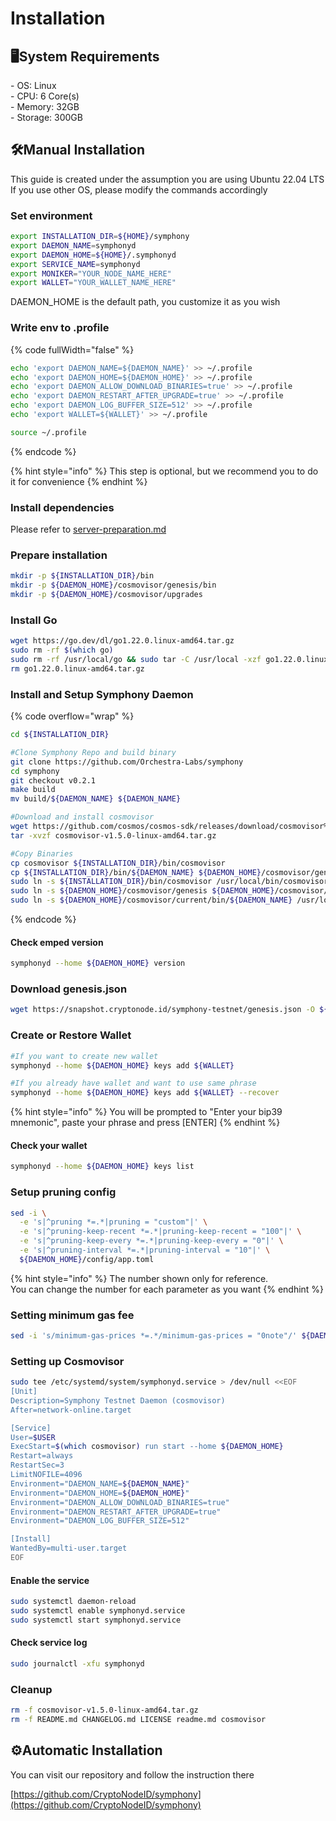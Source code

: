# Installation

## 🖥️System Requirements

\- OS: Linux\
\- CPU: 6 Core(s)\
\- Memory: 32GB\
\- Storage: 300GB

## 🛠️Manual Installation <a href="#install-binary" id="install-binary"></a>

This guide is created under the assumption you are using Ubuntu 22.04 LTS\
If you use other OS, please modify the commands accordingly

### Set environment

```sh
export INSTALLATION_DIR=${HOME}/symphony
export DAEMON_NAME=symphonyd
export DAEMON_HOME=${HOME}/.symphonyd
export SERVICE_NAME=symphonyd
export MONIKER="YOUR_NODE_NAME_HERE"
export WALLET="YOUR_WALLET_NAME_HERE"
```

DAEMON\_HOME is the default path, you customize it as you wish

### Write env to .profile

{% code fullWidth="false" %}
```bash
echo 'export DAEMON_NAME=${DAEMON_NAME}' >> ~/.profile
echo 'export DAEMON_HOME=${DAEMON_HOME}' >> ~/.profile
echo 'export DAEMON_ALLOW_DOWNLOAD_BINARIES=true' >> ~/.profile
echo 'export DAEMON_RESTART_AFTER_UPGRADE=true' >> ~/.profile
echo 'export DAEMON_LOG_BUFFER_SIZE=512' >> ~/.profile
echo 'export WALLET=${WALLET}' >> ~/.profile

source ~/.profile
```
{% endcode %}

{% hint style="info" %}
This step is optional, but we recommend you to do it for convenience
{% endhint %}

### Install dependencies

Please refer to [server-preparation.md](../../basics/server-preparation.md "mention")

### Prepare installation

```sh
mkdir -p ${INSTALLATION_DIR}/bin
mkdir -p ${DAEMON_HOME}/cosmovisor/genesis/bin
mkdir -p ${DAEMON_HOME}/cosmovisor/upgrades
```

### Install Go

```sh
wget https://go.dev/dl/go1.22.0.linux-amd64.tar.gz
sudo rm -rf $(which go)
sudo rm -rf /usr/local/go && sudo tar -C /usr/local -xzf go1.22.0.linux-amd64.tar.gz
rm go1.22.0.linux-amd64.tar.gz
```

### Install and Setup Symphony Daemon

{% code overflow="wrap" %}
```sh
cd ${INSTALLATION_DIR}

#Clone Symphony Repo and build binary
git clone https://github.com/Orchestra-Labs/symphony
cd symphony
git checkout v0.2.1
make build
mv build/${DAEMON_NAME} ${DAEMON_NAME}

#Download and install cosmovisor
wget https://github.com/cosmos/cosmos-sdk/releases/download/cosmovisor%2Fv1.5.0/cosmovisor-v1.5.0-linux-amd64.tar.gz
tar -xvzf cosmovisor-v1.5.0-linux-amd64.tar.gz

#Copy Binaries
cp cosmovisor ${INSTALLATION_DIR}/bin/cosmovisor
cp ${INSTALLATION_DIR}/bin/${DAEMON_NAME} ${DAEMON_HOME}/cosmovisor/genesis/bin
sudo ln -s ${INSTALLATION_DIR}/bin/cosmovisor /usr/local/bin/cosmovisor -f
sudo ln -s ${DAEMON_HOME}/cosmovisor/genesis ${DAEMON_HOME}/cosmovisor/current -f
sudo ln -s ${DAEMON_HOME}/cosmovisor/current/bin/${DAEMON_NAME} /usr/local/bin/${DAEMON_NAME} -f
```
{% endcode %}

#### Check emped version

```sh
symphonyd --home ${DAEMON_HOME} version
```

### Download genesis.json

```sh
wget https://snapshot.cryptonode.id/symphony-testnet/genesis.json -O ${DAEMON_HOME}/config/genesis.json
```

### Create or Restore Wallet

```sh
#If you want to create new wallet
symphonyd --home ${DAEMON_HOME} keys add ${WALLET}
```

```sh
#If you already have wallet and want to use same phrase
symphonyd --home ${DAEMON_HOME} keys add ${WALLET} --recover
```

{% hint style="info" %}
You will be prompted to "Enter your bip39 mnemonic", paste your phrase and press \[ENTER]
{% endhint %}

#### Check your wallet

```sh
symphonyd --home ${DAEMON_HOME} keys list
```

### Setup pruning config

```sh
sed -i \
  -e 's|^pruning *=.*|pruning = "custom"|' \
  -e 's|^pruning-keep-recent *=.*|pruning-keep-recent = "100"|' \
  -e 's|^pruning-keep-every *=.*|pruning-keep-every = "0"|' \
  -e 's|^pruning-interval *=.*|pruning-interval = "10"|' \
  ${DAEMON_HOME}/config/app.toml
```

{% hint style="info" %}
The number shown only for reference. \
You can change the number for each parameter as you want
{% endhint %}

### Setting minimum gas fee

```sh
sed -i 's/minimum-gas-prices *=.*/minimum-gas-prices = "0note"/' ${DAEMON_HOME}/config/app.toml
```

### Setting up Cosmovisor

```bash
sudo tee /etc/systemd/system/symphonyd.service > /dev/null <<EOF  
[Unit]
Description=Symphony Testnet Daemon (cosmovisor)
After=network-online.target

[Service]
User=$USER
ExecStart=$(which cosmovisor) run start --home ${DAEMON_HOME}
Restart=always
RestartSec=3
LimitNOFILE=4096
Environment="DAEMON_NAME=${DAEMON_NAME}"
Environment="DAEMON_HOME=${DAEMON_HOME}"
Environment="DAEMON_ALLOW_DOWNLOAD_BINARIES=true"
Environment="DAEMON_RESTART_AFTER_UPGRADE=true"
Environment="DAEMON_LOG_BUFFER_SIZE=512"

[Install]
WantedBy=multi-user.target
EOF
```

#### Enable the service

```bash
sudo systemctl daemon-reload
sudo systemctl enable symphonyd.service
sudo systemctl start symphonyd.service
```

#### Check service log

```bash
sudo journalctl -xfu symphonyd
```

### Cleanup

```bash
rm -f cosmovisor-v1.5.0-linux-amd64.tar.gz
rm -f README.md CHANGELOG.md LICENSE readme.md cosmovisor
```

## ⚙️Automatic Installation

You can visit our repository and follow the instruction there

[https://github.com/CryptoNodeID/symphony](https://github.com/CryptoNodeID/symphony)
